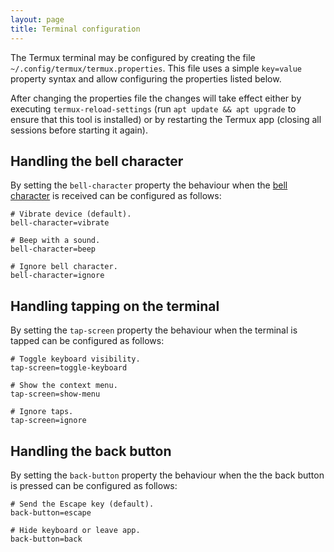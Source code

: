 ```yaml
---
layout: page
title: Terminal configuration
---
```


The Termux terminal may be configured by creating the file `~/.config/termux/termux.properties`. This file uses a simple `key=value` property syntax and allow configuring the properties listed below.

After changing the properties file the changes will take effect either by executing `termux-reload-settings` (run `apt update && apt upgrade` to ensure that this tool is installed) or by restarting the Termux app (closing all sessions before starting it again).

Handling the bell character
---------------------------
By setting the `bell-character` property the behaviour when the [bell character](https://en.wikipedia.org/wiki/Bell_character) is received can be configured as follows:

    # Vibrate device (default).
    bell-character=vibrate

    # Beep with a sound.
    bell-character=beep

    # Ignore bell character.
    bell-character=ignore

Handling tapping on the terminal
--------------------------------
By setting the `tap-screen` property the behaviour when the terminal is tapped can be configured as follows:

    # Toggle keyboard visibility.
    tap-screen=toggle-keyboard

    # Show the context menu.
    tap-screen=show-menu

    # Ignore taps.
    tap-screen=ignore

Handling the back button
------------------------
By setting the `back-button` property the behaviour when the the back button is pressed can be configured as follows:

    # Send the Escape key (default).
    back-button=escape

    # Hide keyboard or leave app.
    back-button=back
